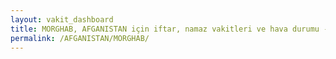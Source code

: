 ```yaml
---
layout: vakit_dashboard
title: MORGHAB, AFGANISTAN için iftar, namaz vakitleri ve hava durumu - ilçe/eyalet seç
permalink: /AFGANISTAN/MORGHAB/
---
```


<script type="text/javascript">
  var GLOBAL_COUNTRY = 'AFGANISTAN';
  var GLOBAL_CITY = 'MORGHAB';
  var GLOBAL_STATE = '';
  var lat = 72;
  var lon = 21;
</script>
